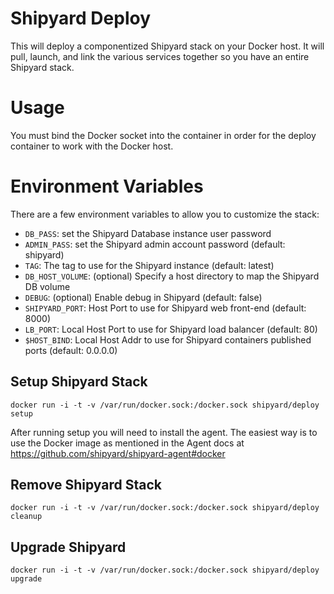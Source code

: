 # Shipyard Deploy
This will deploy a componentized Shipyard stack on your Docker host.  It will
pull, launch, and link the various services together so you have an entire
Shipyard stack.

# Usage
You must bind the Docker socket into the container in order for the deploy container
to work with the Docker host.

# Environment Variables
There are a few environment variables to allow you to customize the stack:

* `DB_PASS`: set the Shipyard Database instance user password
* `ADMIN_PASS`: set the Shipyard admin account password (default: shipyard)
* `TAG`: The tag to use for the Shipyard instance (default: latest)
* `DB_HOST_VOLUME`: (optional) Specify a host directory to map the Shipyard DB volume
* `DEBUG`: (optional) Enable debug in Shipyard (default: false)
* `SHIPYARD_PORT`: Host Port to use for Shipyard web front-end (default: 8000)
* `LB_PORT`: Local Host Port to use for Shipyard load balancer (default: 80)
* `$HOST_BIND`: Local Host Addr to use for Shipyard containers published ports (default: 0.0.0.0)


## Setup Shipyard Stack
`docker run -i -t -v /var/run/docker.sock:/docker.sock shipyard/deploy setup`

After running setup you will need to install the agent.  The easiest way is to use the Docker image as mentioned in the Agent docs at https://github.com/shipyard/shipyard-agent#docker

## Remove Shipyard Stack
`docker run -i -t -v /var/run/docker.sock:/docker.sock shipyard/deploy cleanup`

## Upgrade Shipyard
`docker run -i -t -v /var/run/docker.sock:/docker.sock shipyard/deploy upgrade`
